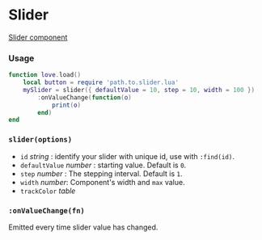 # Slider

[Slider component](../../components/slider.lua)

### Usage

```lua
function love.load()
    local button = require 'path.to.slider.lua'
    mySlider = slider({ defaultValue = 10, step = 10, width = 100 })
        :onValueChange(function(o)
            print(o)
        end)
end
```

### `slider(options)`

- `id` _string_ : identify your slider with unique id, use with `:find(id)`.
- `defaultValue` _number_ : starting value. Default is `0`.
- `step` _number_ : The stepping interval. Default is `1`.
- `width` _number_: Component's width and `max` value.
- `trackColor` _table_

### `:onValueChange(fn)`

Emitted every time slider value has changed.
